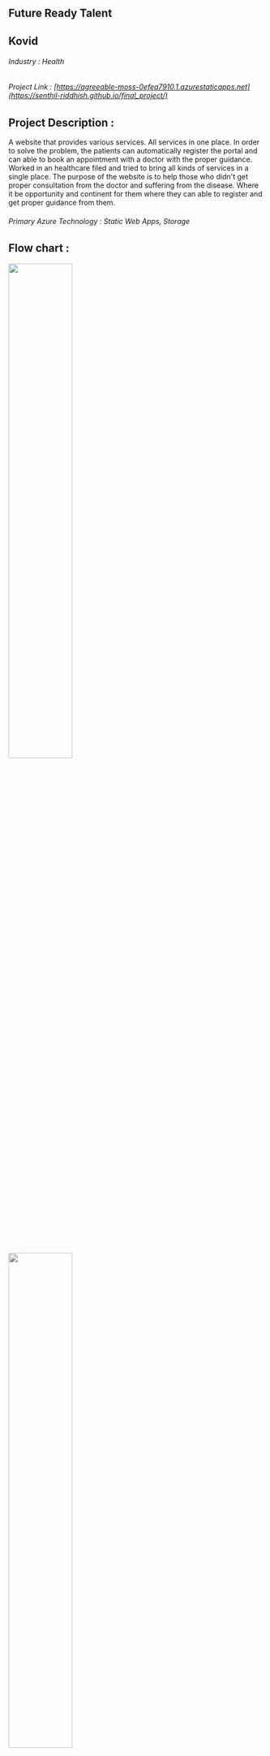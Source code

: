 ## Future Ready Talent
## Kovid
###### Industry     : Health 
###### Project Link : [https://agreeable-moss-0efea7910.1.azurestaticapps.net](https://senthil-riddhish.github.io/final_project/)
## Project Description :
A website that provides various services. All services in one place. In order to solve the problem, the patients can automatically register the portal and can able to book an appointment with a doctor with the proper guidance. Worked in an healthcare filed and tried to bring all kinds of services in a single place. The purpose of the website is to help those who didn't get proper consultation from the doctor and suffering from the disease. Where it be opportunity and continent for them where they can able to register and get proper guidance from them.
###### Primary Azure Technology : Static Web Apps, Storage
## Flow chart :
<img src="https://docs.microsoft.com/en-us/azure/static-web-apps/media/local-development/cli-conceptual.png" height="50%" width="50%">

<img src="https://techcommunity.microsoft.com/t5/image/serverpage/image-id/183512i380FC55BF9A766DB/image-size/large?v=v2&px=999" height="50%" width="50%">

## Steps Followed
* Create a repository
- Clone the repository
* Create a static web app
<br />

1.Sign in to the Azure CLI by using the following command.
```
Azure CLI
az login
```
2.Create a resource group.
3.Create a variable to hold your GitHub user name.
```
GITHUB_USER_NAME=<YOUR_GITHUB_USER_NAME>
```
4.Create a new static web app from your repository.
```
az staticwebapp create \
    --name my-first-static-web-app \
    --resource-group my-swa-group \
    --source https://github.com/$GITHUB_USER_NAME/my-first-static-web-app \
    --location "eastus2" \
    --branch main \
    --app-location "src" \
    --login-with-github
```
5.Enter the user code as displayed your console's message.<br />
6.Select the Continue button.<br />
7.Select the Authorize AzureAppServiceCLI button.<br />
* View the website
```
az staticwebapp show \
  --name  my-first-static-web-app \
  --query "repositoryUrl"
```
```
az staticwebapp show \
  --name my-first-static-web-app \
  --query "defaultHostname"
```
## Github commands : 
```
git init
git add -A
git commit -m 'Added my project'
git remote add origin git@github.com:sammy/my-new-project.git
```
## Problem Statement/Opportunity :
A service-based website where it provides various kinds of services. Many people can't get the opportunity to consult a doctor and facing difficulties to get prescription from them. Even the old age people can't get the doctor's appointment. But website that has been created provides various services like testing the patient's doctor appointment and doctor consultancy. All these services in a single place where the patients can be benefited. The future and enhancement would be disease identification along with the proper systematic consultant. The medicine and consultant in a systematics mode. The opportunity would be development and upgradation of doctor and patient co-ordination. Provides help for those who didn't get an opportunity to consult a doctor.

      
